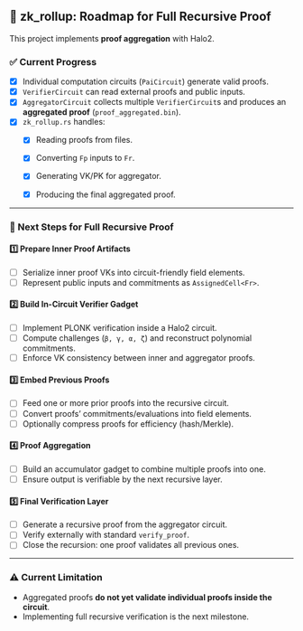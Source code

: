 ## 🧩 zk_rollup: Roadmap for Full Recursive Proof

This project implements **proof aggregation** with Halo2.  

### ✅ Current Progress
- [x] Individual computation circuits (`PaiCircuit`) generate valid proofs.
- [x] `VerifierCircuit` can read external proofs and public inputs.
- [x] `AggregatorCircuit` collects multiple `VerifierCircuit`s and produces an **aggregated proof** (`proof_aggregated.bin`).
- [x] `zk_rollup.rs` handles:
  - [x] Reading proofs from files.
  - [x] Converting `Fp` inputs to `Fr`.
  - [x] Generating VK/PK for aggregator.
  - [x] Producing the final aggregated proof.



---

### 🚧 Next Steps for Full Recursive Proof

#### 1️⃣ Prepare Inner Proof Artifacts
- [ ] Serialize inner proof VKs into circuit-friendly field elements.
- [ ] Represent public inputs and commitments as `AssignedCell<Fr>`.

#### 2️⃣ Build In-Circuit Verifier Gadget
- [ ] Implement PLONK verification inside a Halo2 circuit.
- [ ] Compute challenges (`β, γ, α, ζ`) and reconstruct polynomial commitments.
- [ ] Enforce VK consistency between inner and aggregator proofs.

#### 3️⃣ Embed Previous Proofs
- [ ] Feed one or more prior proofs into the recursive circuit.
- [ ] Convert proofs’ commitments/evaluations into field elements.
- [ ] Optionally compress proofs for efficiency (hash/Merkle).

#### 4️⃣ Proof Aggregation
- [ ] Build an accumulator gadget to combine multiple proofs into one.
- [ ] Ensure output is verifiable by the next recursive layer.

#### 5️⃣ Final Verification Layer
- [ ] Generate a recursive proof from the aggregator circuit.
- [ ] Verify externally with standard `verify_proof`.
- [ ] Close the recursion: one proof validates all previous ones.

---

### ⚠️ Current Limitation
- Aggregated proofs **do not yet validate individual proofs inside the circuit**.  
- Implementing full recursive verification is the next milestone.


